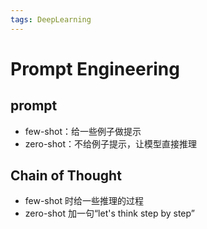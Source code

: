 ```yaml
---
tags: DeepLearning
---
```


# Prompt Engineering

## prompt

- few-shot：给一些例子做提示
- zero-shot：不给例子提示，让模型直接推理

## Chain of Thought

- few-shot 时给一些推理的过程
- zero-shot 加一句“let's think step by step”
